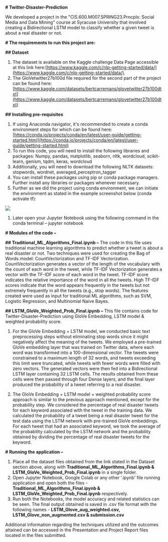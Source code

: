 **# Twitter-Disaster-Prediction**

We developed a project in the "CIS.600.M007.SPRING23.Prncpls: Social Media and Data Mining" course at Syracuse University that involved creating a Bidirectional LSTM model to classify whether a given tweet is about a real disaster or not.

**# The requirements to run this project are:**

**## Dataset**

1. The dataset is available on the Kaggle challenge Data Page accessible at this link here:[https://www.kaggle.com/c/nlp-getting-started/data/](https://www.kaggle.com/c/nlp-getting-started/data/).
2. The GloVetwitter27b100d file required for the second part of the project can be found here: [https://www.kaggle.com/datasets/bertcarremans/glovetwitter27b100dtxt](https://www.kaggle.com/datasets/bertcarremans/glovetwitter27b100dtxt)

**## Installing pre-requisites**

1. If using Anaconda navigator, it's recommended to create a conda environment steps for which can be found here: [https://conda.io/projects/conda/en/latest/user-guide/getting-started.html](https://conda.io/projects/conda/en/latest/user-guide/getting-started.html)
2. To run this code, you will need to install the following libraries and packages: Numpy, pandas, matplotlib, seaborn, nltk, wordcloud, scikit-learn, genism, tqdm, keras, wordcloud
3. Additionally, you will need to download the following NLTK datasets: stopwords, wordnet, averaged\_perceptron\_tagger
4. You can install these packages using pip or conda package managers. Further install any libraries or packages whenever necessary.
5. Further as we did the project using conda environment, we can initiate the environment as stated in the example screenshot below (conda activate tf):

![](RackMultipart20230506-1-3szm5o_html_f8740c3eac8cc6f6.png)

1. Later open your Jupyter Notebook using the following command in the conda terminal – jupyter notebook

**# Modules of the code –**

**## Traditional\_ML\_Algorithms\_Final.ipynb –** The code in this file uses traditional machine learning algorithms to predict whether a tweet is about a real disaster or not. Two techniques were used for creating the Bag of Words model: CountVectorization and TF-IDF Vectorization. CountVectorization generates a vector of the length of the vocabulary with the count of each word in the tweet, while TF-IDF Vectorization generates a vector with the TF-IDF score of each word in the tweet. TF-IDF score indicates the relative importance of the word in all the tweets. High TF-IDF scores indicate that the word appears frequently in the tweets but not extremely frequently in all the tweets (e.g., stop words). The features created were used as input for traditional ML algorithms, such as SVM, Logistic Regression, and Multinomial Naive Bayes.

**## LSTM\_GloVe\_Weighted\_Prob\_Final.ipynb –** This file contains code for Twitter-Disaster-Prediction using GloVe Embedding, LSTM model & weighted probability score.

1. For the GloVe Embedding + LSTM model, we conducted basic text preprocessing steps without eliminating stop words since it might negatively affect the meaning of the tweets. We employed a pre-trained GloVe embedding layer that was trained on Twitter data, where each word was transformed into a 100-dimensional vector. The tweets were constrained to a maximum length of 32 words, and tweets exceeding this limit were truncated, while tweets with fewer words were filled with zero vectors. The generated vectors were then fed into a Bidirectional LSTM layer containing 32 LSTM cells. The results obtained from these cells were then passed through four Dense layers, and the final layer produced the probability of a tweet referring to a real disaster.

1. The GloVe Embedding + LSTM model + weighted probability score approach is similar to the previous approach mentioned, except for the probability step. We considered the percentage of real disaster tweets for each keyword associated with the tweet in the training data. We calculated the probability of a tweet being a real disaster tweet for the test data using the LSTM network with pre-trained GloVe embeddings. For each tweet that had an associated keyword, we took the average of the probability calculated by the LSTM network and the probability obtained by dividing the percentage of real disaster tweets for the keyword.

**# Running the application –**

1. Place all the dataset files obtained from the link stated in the Dataset section above, along with **Traditional\_ML\_Algorithms\_Final.ipynb & LSTM\_GloVe\_Weighted\_Prob\_Final.ipynb** in a single folder.
2. Open Jupyter Notebook, Google Colab or any other '.ipynb' file running application and open both the files - **Traditional\_ML\_Algorithms\_Final.ipynb & LSTM\_GloVe\_Weighted\_Prob\_Final.ipynb** respectively.
3. Run both the Notebooks, the model accuracy and related statistics can be seen. The final output obtained is saved in .csv file format with the following names - **LSTM\_Glove\_aug\_weighted.csv, LSTM\_Glove\_non\_augmented.csv & submission.csv**

Additional information regarding the techniques utilized and the outcomes attained can be accessed in the Presentation and Project Report files located in the files submitted.
